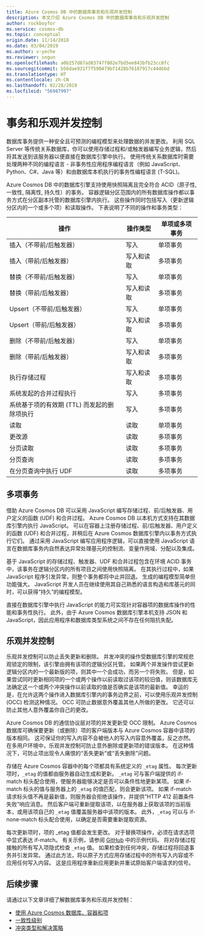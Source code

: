 ```yaml
---
title: Azure Cosmos DB 中的数据库事务和乐观并发控制
description: 本文介绍 Azure Cosmos DB 中的数据库事务和乐观并发控制
author: rockboyfor
ms.service: cosmos-db
ms.topic: conceptual
origin.date: 11/14/2018
ms.date: 03/04/2019
ms.author: v-yeche
ms.reviewer: sngun
ms.openlocfilehash: a0b257d87ad83747f802e7bd5ee843bfb23cc8fc
ms.sourcegitcommit: b56dae931f7f590479bf1428b76187917c444bbd
ms.translationtype: HT
ms.contentlocale: zh-CN
ms.lasthandoff: 02/28/2019
ms.locfileid: "56987997"
---
```

# <a name="transactions-and-optimistic-concurrency-control"></a>事务和乐观并发控制

数据库事务提供一种安全且可预测的编程模型来处理数据的并发更改。 利用 SQL Server 等传统关系数据库，你可以使用存储过程和/或触发器编写业务逻辑，然后将其发送到该服务器以便直接在数据库引擎中执行。 使用传统关系数据库时需要处理两种不同的编程语言 - 非事务性应用程序编程语言（例如 JavaScript、Python、C#、Java 等）和由数据库本机执行的事务性编程语言 (T-SQL)。

Azure Cosmos DB 中的数据库引擎支持使用快照隔离且完全符合 ACID（原子性, 一致性, 隔离性, 持久性）的事务。 容器逻辑分区范围内的所有数据库操作都以事务方式在分区副本托管的数据库引擎内执行。 这些操作同时包括写入（更新逻辑分区内的一个或多个项）和读取操作。 下表说明了不同的操作和事务类型：

| **操作**  | **操作类型** | **单项或多项事务** |
|---------|---------|---------|
| 插入（不带前/后触发器） | 写入 | 单项事务 |
| 插入（带前/后触发器） | 写入和读取 | 多项事务 |
| 替换（不带前/后触发器） | 写入 | 单项事务 |
| 替换（带前/后触发器） | 写入和读取 | 多项事务 |
| Upsert（不带前/后触发器） | 写入 | 单项事务 |
| Upsert（带前/后触发器） | 写入和读取 | 多项事务 |
| 删除（不带前/后触发器） | 写入 | 单项事务 |
| 删除（带前/后触发器） | 写入和读取 | 多项事务 |
| 执行存储过程 | 写入和读取 | 多项事务 |
| 系统发起的合并过程执行 | 写入 | 多项事务 |
| 系统基于项的有效期 (TTL) 而发起的删除项执行 | 写入 | 多项事务 |
| 读取 | 读取 | 单项事务 |
| 更改源 | 读取 | 多项事务 |
| 分页读取 | 读取 | 多项事务 |
| 分页查询 | 读取 | 多项事务 |
| 在分页查询中执行 UDF | 读取 | 多项事务 |

## <a name="multi-item-transactions"></a>多项事务

借助 Azure Cosmos DB 可以采用 JavaScript 编写存储过程、前/后触发器、用户定义的函数 (UDF) 和合并过程。 Azure Cosmos DB 以本机方式支持在其数据库引擎内执行 JavaScript。 可以在容器上注册存储过程、前/后触发器、用户定义的函数 (UDF) 和合并过程，并稍后在 Azure Cosmos 数据库引擎内以事务方式执行它们。 通过采用 JavaScript 编写应用程序逻辑，可以直接使用 JavaScript 语言在数据库事务内自然表达异常处理基元的控制流、变量作用域、分配以及集成。

基于 JavaScript 的存储过程、触发器、UDF 和合并过程包含在环境 ACID 事务中，该事务在逻辑分区内的所有项目之间使用快照隔离。 在其执行过程中，如果 JavaScript 程序引发异常，则整个事务都将中止并回退。 生成的编程模型简单但功能强大。 JavaScript 开发人员在继续使用其自己熟悉的语言构造和库基元的同时，可以获得“持久”的编程模型。

直接在数据库引擎中执行 JavaScript 的能力可实现针对容器项的数据库操作的性能和事务性执行。 此外，由于 Azure Cosmos 数据库引擎本机支持 JSON 和 JavaScript，因此应用程序和数据库类型系统之间不存在任何阻抗失配。

## <a name="optimistic-concurrency-control"></a>乐观并发控制 

乐观并发控制可以防止丢失更新和删除。 并发冲突的操作受数据库引擎的常规悲观锁定的限制，该引擎由拥有该项的逻辑分区托管。 如果两个并发操作尝试更新逻辑分区内的一个最新版的项，则其中一个会成功，而另一个将失败。 但是，如果尝试同时更新相同项的一个或两个操作以前读取过该项的较旧值，则该数据库无法确定这一个或两个冲突操作以前读取的值是否确实是该项的最新值。 幸运的是，在允许这两个操作进入数据库引擎内的事务边界之前，可以使用乐观并发控制 (OCC) 检测这种情况。 OCC 可防止数据意外覆盖其他人所做的更改。 它还可以防止其他人意外覆盖你自己的更改。

Azure Cosmos DB 的通信协议层对项的并发更新受 OCC 限制。 Azure Cosmos 数据库可确保要更新（或删除）项的客户端版本与 Azure Cosmos 容器中该项的版本相同。 这可保证你的写入内容不会被他人的写入内容意外覆盖，反之亦然。 在多用户环境中，乐观并发控制可防止意外删除或更新项的错误版本。 在这种情况下，可防止项出现令人痛恨的“丢失更新”或“丢失删除”问题。

存储在 Azure Cosmos 容器中的每个项都具有系统定义的 `_etag` 属性。 每次更新项时，`_etag` 的值都由服务器自动生成和更新。 `_etag` 可与客户端提供的 if-match 标头配合使用，使服务器能够决定是否可以条件性地更新某项。 如果 if-match 标头的值与服务器上的 `_etag` 的值匹配，则会更新该项。 如果 if-match 请求标头值不再是最新值，则服务器会拒绝该操作，并提供“HTTP 412 前置条件失败”响应消息。 然后客户端可重新提取该项，以在服务器上获取该项的当前版本，或用该项自己的 `_etag` 值覆盖服务器中该项的版本。 此外，`_etag` 可以与 if-none-match 标头配合使用，以确定是否需要重新提取资源。 

每次更新项时，项的 _etag 值都会发生更改。 对于替换项操作，必须在请求选项中显式表达 if-match。 有关示例，请参阅 [GitHub](https://github.com/Azure/azure-documentdb-dotnet/blob/master/samples/code-samples/DocumentManagement/Program.cs#L398-L446) 中的示例代码。 将对存储过程接触的所有写入项隐式检查 `_etag` 值。 如果检查到任何冲突，存储过程将回退事务并引发异常。 通过此方法，将以原子方式应用存储过程中的所有写入内容或不应用任何写入内容。 这是应用程序重新应用更新并重试原始客户端请求的信号。

## <a name="next-steps"></a>后续步骤

请通过以下文章详细了解数据库事务和乐观并发控制：

- [使用 Azure Cosmos 数据库、容器和项](databases-containers-items.md)
- [一致性级别](consistency-levels.md)
- [冲突类型和解决策略](conflict-resolution-policies.md)

<!-- Update_Description: update meta properties, wording update -->